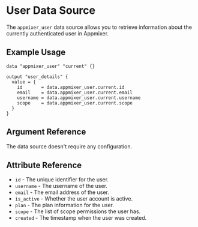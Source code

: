 # User Data Source

The `appmixer_user` data source allows you to retrieve information about the currently authenticated user in Appmixer.

## Example Usage

```hcl
data "appmixer_user" "current" {}

output "user_details" {
  value = {
    id       = data.appmixer_user.current.id
    email    = data.appmixer_user.current.email
    username = data.appmixer_user.current.username
    scope    = data.appmixer_user.current.scope
  }
}
```

## Argument Reference

The data source doesn't require any configuration.

## Attribute Reference

* `id` - The unique identifier for the user.
* `username` - The username of the user.
* `email` - The email address of the user.
* `is_active` - Whether the user account is active.
* `plan` - The plan information for the user.
* `scope` - The list of scope permissions the user has.
* `created` - The timestamp when the user was created. 